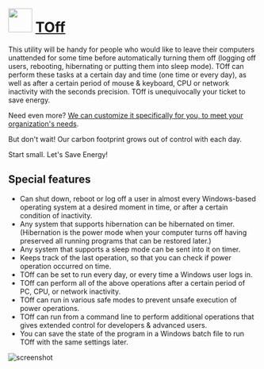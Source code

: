 ﻿# <img src="https://cdn.jsdelivr.net/gh/chtof/chocolatey-packages/automatic/toff/toff.png" width="48" height="48"/> [TOff](https://chocolatey.org/packages/toff)

This utility will be handy for people who would like to leave their computers unattended for some time before automatically turning them off (logging off users, rebooting, hibernating or putting them into sleep mode). TOff can perform these tasks at a certain day and time (one time or every day), as well as after a certain period of mouse & keyboard, CPU or network inactivity with the seconds precision. TOff is unequivocally your ticket to save energy.

Need even more?  [We can customize it specifically for you, to meet your organization's needs](https://dennisbabkin.com/php/fb.php).

But don't wait! Our carbon footprint grows out of control with each day. 

Start small. Let's Save Energy! 

## Special features
- Can shut down, reboot or log off a user in almost every Windows-based operating system at a desired moment in time, or after a certain condition of inactivity.
- Any system that supports hibernation can be hibernated on timer.
(Hibernation is the power mode when your computer turns off having preserved all running programs that can be restored later.)
- Any system that supports a sleep mode can be sent into it on timer.
- Keeps track of the last operation, so that you can check if power operation occurred on time.
- TOff can be set to run every day, or every time a Windows user logs in.
- TOff can perform all of the above operations after a certain period of PC, CPU, or network inactivity.
- TOff can run in various safe modes to prevent unsafe execution of power operations.
- TOff can run from a command line to perform additional operations that gives extended control for developers & advanced users.
- You can save the state of the program in a Windows batch file to run TOff with the same settings later.

![screenshot](https://cdn.jsdelivr.net/gh/chtof/chocolatey-packages/automatic/toff/screenshot.png)